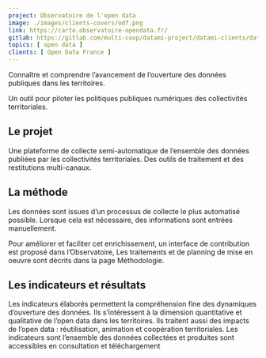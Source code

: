 ```yaml
---
project: Observatoire de l'open data 
image: ./images/clients-covers/odf.png
link: https://carto.observatoire-opendata.fr/
gitlab: https://gitlab.com/multi-coop/datami-project/datami-clients/datami-odf-observatoire
topics: [ open data ]
clients: [ Open Data France ]
---
```


Connaître et comprendre l’avancement de l’ouverture des données publiques dans les territoires.

Un outil pour piloter les politiques publiques numériques des collectivités territoriales.

## Le projet

Une plateforme de collecte semi-automatique de l’ensemble des données publiées par les collectivités territoriales. Des outils de traitement et des restitutions multi-canaux.

## La méthode

Les données sont issues d’un processus de collecte le plus automatisé possible. Lorsque cela est nécessaire, des informations sont entrées manuellement.

Pour améliorer et faciliter cet enrichissement, un interface de contribution est proposé dans l’Observatoire, Les traitements et de planning de mise en oeuvre sont décrits dans la page Méthodologie.

## Les indicateurs et résultats

Les indicateurs élaborés permettent la compréhension fine des dynamiques d’ouverture des données. Ils s’intéressent à la dimension quantitative et qualitative de l’open data dans les territoires. Ils traitent aussi des impacts de l’open data : réutilisation, animation et coopération territoriales. Les indicateurs sont l’ensemble des données collectées et produites sont accessibles en consultation et téléchargement
